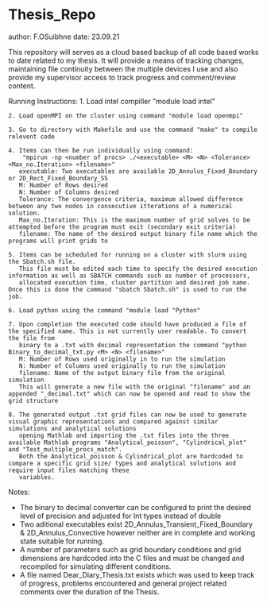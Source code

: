 # Thesis_Repo
author: 	F.OSuibhne
date:		23.09.21

This repository will serves as a cloud based backup of all code based works to date related to my thesis. It will provide a means of tracking changes,
maintaining file continuity between the multiple devices I use and also provide my supervisor access to track progress and comment/review content.

Running Instructions:
	1. Load intel compiller "module load intel"
	
	2. Load openMPI on the cluster using command "module load openmpi"
	
	3. Go to directory with Makefile and use the command "make" to compile relevent code
	
	4. Items can then be run individually using command:
		"mpirun -np <number of procs> ./<executable> <M> <N> <Tolerance> <Max_no.Iteration> <filename>"
	   executable: Two executables are available 2D_Annulus_Fixed_Boundary or 2D_Rect_Fixed_Boundary_SS
	   M: Number of Rows desired
	   N: Number of Columns desired
	   Tolerance: The convergence criteria, maximum allowed difference between any two nodes in consecutive itterations of a numerical solution.
	   Max_no.Iteration: This is the maximum number of grid solves to be attempted before the program must exit (secondary exit criteria) 
	   filename: The name of the desired output binary file name which the programs will print grids to
	
	5. Items can be scheduled for running on a cluster with slurm using the Sbatch.sh file.
	   This file must be edited each time to specify the desired execution information as well as SBATCH commands such as number of processors,
	   allocated execution time, cluster partition and desired job name. Once this is done the command "sbatch Sbatch.sh" is used to run the job.
	
	6. Load python using the command "module load "Python"

	7. Upon completion the executed code should have produced a file of the specified name. This is not currently user readable. To convert the file from 
	   binary to a .txt with decimal representation the command "python Binary_to_decimal_txt.py <M> <N> <filename>"
	   M: Number of Rows used originally in to run the simulation
	   N: Number of Columns used originally to run the simulation
	   filename: Name of the output binary file from the original simulation
	   This will generate a new file with the original "filename" and an appended "_decimal.txt" which can now be opened and read to show the grid structure
	
	8. The generated output .txt grid files can now be used to generate visual graphic representations and compared against similar simulations and analytical solutions
	   opening Mathlab and importing the .txt files into the three available Mathlab programs "Analytical_poisson", "Cylindrical_plot" and "Test_multiple_procs_match". 
	   Both the Analytical_poisson & Cylindrical_plot are hardcoded to compare a specific grid size/ types and analytical solutions and require input files matching these
	   variables.  
Notes:	 
- The binary to decimal converter can be configured to print the desired level of precision and adjusted for Int types instead of double
- Two aditional executables exist 2D_Annulus_Transient_Fixed_Boundary & 2D_Annulus_Convective however neither are in complete and working state suitable for running.
- A number of parameters such as grid boundary conditions and grid dimensions are hardcoded into the C files and must be changed and recompiled for simulating different conditions.
- A file named Dear_Diary_Thesis.txt exists which was used to keep track of progress, problems encountered and general project related comments over the duration of the Thesis.   
